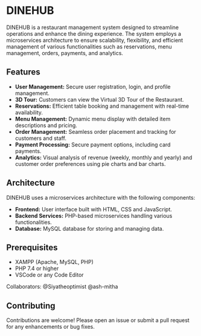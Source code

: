 # DINEHUB

DINEHUB is a restaurant management system designed to streamline operations and enhance the dining experience. The system employs a microservices architecture to ensure scalability, flexibility, and efficient management of various functionalities such as reservations, menu management, orders, payments, and analytics.

## Features

- **User Management:** Secure user registration, login, and profile management.
- **3D Tour:** Customers can view the Virtual 3D Tour of the Restaurant.
- **Reservations:** Efficient table booking and management with real-time availability.
- **Menu Management:** Dynamic menu display with detailed item descriptions and pricing.
- **Order Management:** Seamless order placement and tracking for customers and staff.
- **Payment Processing:** Secure payment options, including card payments.
- **Analytics:** Visual analysis of revenue (weekly, monthly and yearly) and customer order preferences using pie charts and bar charts.

## Architecture

DINEHUB uses a microservices architecture with the following components:

- **Frontend:** User interface built with HTML, CSS and JavaScript.
- **Backend Services:** PHP-based microservices handling various functionalities.
- **Database:** MySQL database for storing and managing data.

## Prerequisites

- XAMPP (Apache, MySQL, PHP)
- PHP 7.4 or higher
- VSCode or any Code Editor

Collaborators:
@Siyatheoptimist
@ash-mitha


## Contributing

Contributions are welcome! Please open an issue or submit a pull request for any enhancements or bug fixes.
